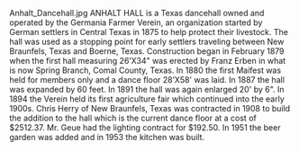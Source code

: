 Anhalt_Dancehall.jpg ANHALT HALL is a Texas dancehall owned and operated by the Germania Farmer Verein, an organization started by German settlers in Central Texas in 1875 to help protect their livestock. The hall was used as a stopping point for early settlers traveling between New Braunfels, Texas and Boerne, Texas. Construction began in February 1879 when the first hall measuring 26’X34" was erected by Franz Erben in what is now Spring Branch, Comal County, Texas. In 1880 the first Maifest was held for members only and a dance floor 28’X58' was laid. In 1887 the hall was expanded by 60 feet. In 1891 the hall was again enlarged 20' by 6". In 1894 the Verein held its first agriculture fair which continued into the early 1900s. Chris Herry of New Braunfels, Texas was contracted in 1908 to build the addition to the hall which is the current dance floor at a cost of $2512.37. Mr. Geue had the lighting contract for $192.50. In 1951 the beer garden was added and in 1953 the kitchen was built.

